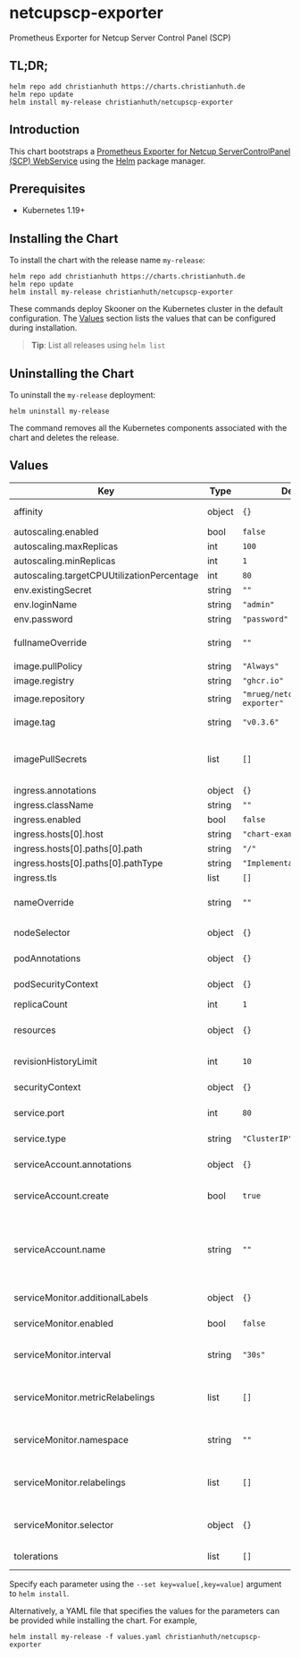 # netcupscp-exporter

Prometheus Exporter for Netcup Server Control Panel (SCP)

## TL;DR;

```console
helm repo add christianhuth https://charts.christianhuth.de
helm repo update
helm install my-release christianhuth/netcupscp-exporter
```

## Introduction

This chart bootstraps a [Prometheus Exporter for Netcup ServerControlPanel (SCP) WebService](https://github.com/mrueg/netcupscp-exporter) using the [Helm](https://helm.sh) package manager.

## Prerequisites

- Kubernetes 1.19+

## Installing the Chart

To install the chart with the release name `my-release`:

```console
helm repo add christianhuth https://charts.christianhuth.de
helm repo update
helm install my-release christianhuth/netcupscp-exporter
```

These commands deploy Skooner on the Kubernetes cluster in the default configuration. The [Values](#values) section lists the values that can be configured during installation.

> **Tip**: List all releases using `helm list`

## Uninstalling the Chart

To uninstall the `my-release` deployment:

```console
helm uninstall my-release
```

The command removes all the Kubernetes components associated with the chart and deletes the release.

## Values

| Key                                        | Type   | Default                      | Description                                                                                                            |
| ------------------------------------------ | ------ | ---------------------------- | ---------------------------------------------------------------------------------------------------------------------- |
| affinity                                   | object | `{}`                         | Affinity settings for pod assignment                                                                                   |
| autoscaling.enabled                        | bool   | `false`                      |                                                                                                                        |
| autoscaling.maxReplicas                    | int    | `100`                        |                                                                                                                        |
| autoscaling.minReplicas                    | int    | `1`                          |                                                                                                                        |
| autoscaling.targetCPUUtilizationPercentage | int    | `80`                         |                                                                                                                        |
| env.existingSecret                         | string | `""`                         |                                                                                                                        |
| env.loginName                              | string | `"admin"`                    |                                                                                                                        |
| env.password                               | string | `"password"`                 |                                                                                                                        |
| fullnameOverride                           | string | `""`                         | String to fully override `"netcupscp-exporter.fullname"`                                                               |
| image.pullPolicy                           | string | `"Always"`                   | image pull policy                                                                                                      |
| image.registry                             | string | `"ghcr.io"`                  | image registry                                                                                                         |
| image.repository                           | string | `"mrueg/netcupscp-exporter"` | image repository                                                                                                       |
| image.tag                                  | string | `"v0.3.6"`                   | Overrides the image tag                                                                                                |
| imagePullSecrets                           | list   | `[]`                         | If defined, uses a Secret to pull an image from a private Docker registry or repository.                               |
| ingress.annotations                        | object | `{}`                         |                                                                                                                        |
| ingress.className                          | string | `""`                         |                                                                                                                        |
| ingress.enabled                            | bool   | `false`                      |                                                                                                                        |
| ingress.hosts[0].host                      | string | `"chart-example.local"`      |                                                                                                                        |
| ingress.hosts[0].paths[0].path             | string | `"/"`                        |                                                                                                                        |
| ingress.hosts[0].paths[0].pathType         | string | `"ImplementationSpecific"`   |                                                                                                                        |
| ingress.tls                                | list   | `[]`                         |                                                                                                                        |
| nameOverride                               | string | `""`                         | Provide a name in place of `netcupscp-exporter`                                                                        |
| nodeSelector                               | object | `{}`                         | Node labels for pod assignment                                                                                         |
| podAnnotations                             | object | `{}`                         | Annotations to be added to pods                                                                                        |
| podSecurityContext                         | object | `{}`                         | pod-level security context                                                                                             |
| replicaCount                               | int    | `1`                          | Number of replicas                                                                                                     |
| resources                                  | object | `{}`                         | Resource limits and requests for the headwind pods.                                                                    |
| revisionHistoryLimit                       | int    | `10`                         | The number of old ReplicaSets to retain                                                                                |
| securityContext                            | object | `{}`                         | container-level security context                                                                                       |
| service.port                               | int    | `80`                         | Kubernetes port where service is exposed                                                                               |
| service.type                               | string | `"ClusterIP"`                | Kubernetes service type                                                                                                |
| serviceAccount.annotations                 | object | `{}`                         | Annotations to add to the service account                                                                              |
| serviceAccount.create                      | bool   | `true`                       | Specifies whether a service account should be created                                                                  |
| serviceAccount.name                        | string | `""`                         | The name of the service account to use. If not set and create is true, a name is generated using the fullname template |
| serviceMonitor.additionalLabels            | object | `{}`                         | Prometheus ServiceMonitor labels                                                                                       |
| serviceMonitor.enabled                     | bool   | `false`                      | Enable a prometheus ServiceMonitor                                                                                     |
| serviceMonitor.interval                    | string | `"30s"`                      | Prometheus ServiceMonitor interval                                                                                     |
| serviceMonitor.metricRelabelings           | list   | `[]`                         | Prometheus [MetricRelabelConfigs] to apply to samples before ingestion                                                 |
| serviceMonitor.namespace                   | string | `""`                         | Prometheus ServiceMonitor namespace                                                                                    |
| serviceMonitor.relabelings                 | list   | `[]`                         | Prometheus [RelabelConfigs] to apply to samples before scraping                                                        |
| serviceMonitor.selector                    | object | `{}`                         | Prometheus ServiceMonitor selector                                                                                     |
| tolerations                                | list   | `[]`                         | Toleration labels for pod assignment                                                                                   |

Specify each parameter using the `--set key=value[,key=value]` argument to `helm install`.

Alternatively, a YAML file that specifies the values for the parameters can be provided while installing the chart. For example,

```console
helm install my-release -f values.yaml christianhuth/netcupscp-exporter
```
